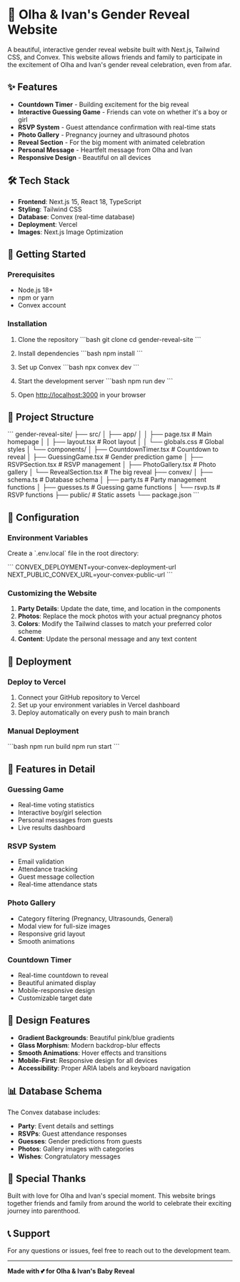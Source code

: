 # 👶 Olha & Ivan's Gender Reveal Website

A beautiful, interactive gender reveal website built with Next.js, Tailwind CSS, and Convex. This website allows friends and family to participate in the excitement of Olha and Ivan's gender reveal celebration, even from afar.

## ✨ Features

- **Countdown Timer** - Building excitement for the big reveal
- **Interactive Guessing Game** - Friends can vote on whether it's a boy or girl
- **RSVP System** - Guest attendance confirmation with real-time stats
- **Photo Gallery** - Pregnancy journey and ultrasound photos
- **Reveal Section** - For the big moment with animated celebration
- **Personal Message** - Heartfelt message from Olha and Ivan
- **Responsive Design** - Beautiful on all devices

## 🛠 Tech Stack

- **Frontend**: Next.js 15, React 18, TypeScript
- **Styling**: Tailwind CSS
- **Database**: Convex (real-time database)
- **Deployment**: Vercel
- **Images**: Next.js Image Optimization

## 🚀 Getting Started

### Prerequisites

- Node.js 18+
- npm or yarn
- Convex account

### Installation

1. Clone the repository
   \`\`\`bash
   git clone <repository-url>
   cd gender-reveal-site
   \`\`\`

2. Install dependencies
   \`\`\`bash
   npm install
   \`\`\`

3. Set up Convex
   \`\`\`bash
   npx convex dev
   \`\`\`

4. Start the development server
   \`\`\`bash
   npm run dev
   \`\`\`

5. Open [http://localhost:3000](http://localhost:3000) in your browser

## 📁 Project Structure

\`\`\`
gender-reveal-site/
├── src/
│ ├── app/
│ │ ├── page.tsx # Main homepage
│ │ ├── layout.tsx # Root layout
│ │ └── globals.css # Global styles
│ └── components/
│ ├── CountdownTimer.tsx # Countdown to reveal
│ ├── GuessingGame.tsx # Gender prediction game
│ ├── RSVPSection.tsx # RSVP management
│ ├── PhotoGallery.tsx # Photo gallery
│ └── RevealSection.tsx # The big reveal
├── convex/
│ ├── schema.ts # Database schema
│ ├── party.ts # Party management functions
│ ├── guesses.ts # Guessing game functions
│ └── rsvp.ts # RSVP functions
├── public/ # Static assets
└── package.json
\`\`\`

## 🔧 Configuration

### Environment Variables

Create a \`.env.local\` file in the root directory:

\`\`\`
CONVEX_DEPLOYMENT=your-convex-deployment-url
NEXT_PUBLIC_CONVEX_URL=your-convex-public-url
\`\`\`

### Customizing the Website

1. **Party Details**: Update the date, time, and location in the components
2. **Photos**: Replace the mock photos with your actual pregnancy photos
3. **Colors**: Modify the Tailwind classes to match your preferred color scheme
4. **Content**: Update the personal message and any text content

## 🚀 Deployment

### Deploy to Vercel

1. Connect your GitHub repository to Vercel
2. Set up your environment variables in Vercel dashboard
3. Deploy automatically on every push to main branch

### Manual Deployment

\`\`\`bash
npm run build
npm run start
\`\`\`

## 📱 Features in Detail

### Guessing Game

- Real-time voting statistics
- Interactive boy/girl selection
- Personal messages from guests
- Live results dashboard

### RSVP System

- Email validation
- Attendance tracking
- Guest message collection
- Real-time attendance stats

### Photo Gallery

- Category filtering (Pregnancy, Ultrasounds, General)
- Modal view for full-size images
- Responsive grid layout
- Smooth animations

### Countdown Timer

- Real-time countdown to reveal
- Beautiful animated display
- Mobile-responsive design
- Customizable target date

## 🎨 Design Features

- **Gradient Backgrounds**: Beautiful pink/blue gradients
- **Glass Morphism**: Modern backdrop-blur effects
- **Smooth Animations**: Hover effects and transitions
- **Mobile-First**: Responsive design for all devices
- **Accessibility**: Proper ARIA labels and keyboard navigation

## 📊 Database Schema

The Convex database includes:

- **Party**: Event details and settings
- **RSVPs**: Guest attendance responses
- **Guesses**: Gender predictions from guests
- **Photos**: Gallery images with categories
- **Wishes**: Congratulatory messages

## 🎉 Special Thanks

Built with love for Olha and Ivan's special moment. This website brings together friends and family from around the world to celebrate their exciting journey into parenthood.

## 📞 Support

For any questions or issues, feel free to reach out to the development team.

---

**Made with 💕 for Olha & Ivan's Baby Reveal**
